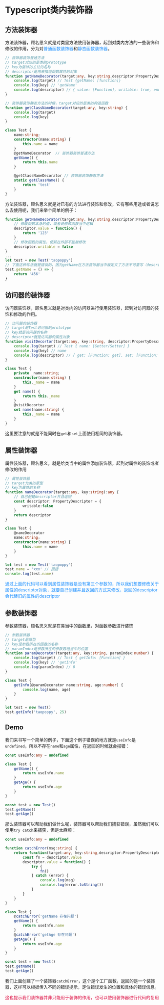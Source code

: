 # Typescript类内装饰器

## 方法装饰器
方法装饰器，顾名思义就是对类里方法使用装饰器，起到对类内方法的一些装饰和修改的作用，分为对<font color=#1E90FF>普通函数装饰器</font>和<font color=#1E90FF>静态函数装饰器</font>。
```typescript
// 装饰器装饰普通方法
// target对应的是类的prototype
// key为装饰的方法的名称
// descriptor是用来描述函数属性的对象
function getNameDecorator(target:any, key:string,descriptor:PropertyDescriptor) {
	console.log(target) // Test {getName: [function]}
	console.log(key) // 'getName'
	console.log(descriptor) // { value: [Function], writable: true, enumerable: true, configurable: true }
}

// 装饰器装饰静态方法的时候，target对应的是类的构造函数
function getClassNameDecorator(target:any, key:string) {
	console.log(target)
	console.log(key)
}

class Test {
	name:string;
	constructor(name:string) {
		this.name = name
	}
	@getNameDecorator  // 装饰器装饰普通方法
	getName() {
		return this.name
	}

	@getClassNameDecorator // 装饰器装饰静态方法
	static getClassName() {
		return 'test'
	}
}
```
方法装饰器，顾名思义就是对已有的方法进行装饰和修改，它有哪些用途或者说怎么去使用呢，我们来举个简单的例子：
```typescript
function getNameDecorator(target:any, key:string,descriptor:PropertyDescriptor) {
	// 修改函数本身的值，或者说修改函数当中逻辑
	descriptor.value = function() {
		return '123'
	}
	// 修改函数的属性，使其在外部不能被修改
	descriptor.writable = false
}
...
let test = new Test('taopoppy')
// 下面这种写法就是错误的，因为getName在方法装饰器当中被定义了方法不可重写（descriptor.writable = false）
test.getName = () => {
	return '456'
}
```

## 访问器的装饰器
访问器装饰器，顾名思义就是对类内的访问器进行使用装饰器，起到对访问器的装饰和修改的作用。
```typescript
// 访问器的装饰器
// target是Test访问器的prototype
// key就是访问器的名称
// descriptor就是访问器的属性对象
function visitDecortor(target:any, key:string, descriptor:PropertyDescriptor) {
	console.log(target) // Test { name: [Getter/Setter] }
	console.log(key) // name
	console.log(descriptor) // { get: [Function: get], set: [Function: set], enumerable: true, configurable: true }
}

class Test {
	private _name:string;
	constructor(name:string) {
		this._name = name
	}
	get name() {
		return this._name
	}
	@visitDecortor
	set name(name:string) {
		this._name = name
	}
}
```
这里要注意的就是不能同时在`get`和`set`上面使用相同的装饰器。

## 属性装饰器
属性装饰器，顾名思义，就是给类当中的属性添加装饰器，起到对属性的装饰或者修改的作用
```typescript
// 属性装饰器
// target为类的原型
// key为属性的名称
function nameDecorator(target:any, key:string):any {
	// 自己创建descriptor并且返回
	const descriptor: PropertyDescriptor = {
		writable:false
	}
	return descriptor
}

class Test {
	@nameDecorator
	name:string;
	constructor(name:string) {
		this.name = name
	}
}

let test = new Test('taopoppy')
test.name = 'xxx' // 报错
console.log(test.name)
```
<font color=#1E90FF>通过上面的代码可以看到属性装饰器是没有第三个参数的，所以我们想要修改关于属性的descriptor对象，就要自己创建并且返回的方式来修改，返回的descriptor会代替旧的属性的descriptor</font>

## 参数装饰器
参数装饰器，顾名思义就是在类当中的函数里，对函数参数进行装饰
```typescript
// 参数装饰器
// target是原型
// key是参数所在的函数的名称
// paramIndex是参数所在的参数数组当中的位置
function paramDecorator(target:any, key:string, paramIndex:number) {
	console.log(target) // Test { getInfo: [Function] }
	console.log(key) // 'getInfo'
	console.log(paramIndex) // 0
}

class Test {
	getInfo(@paramDecorator name:string, age:number) {
		console.log(name, age)
	}
}

let test = new Test()
test.getInfo('taopoppy', 25)
```

## Demo
我们来书写一个简单的例子，下面这个例子错误的地方就是`useInfo`是`undefined`，所以不存在`name`和`age`属性，在返回的时候就会报错：
```typescript
const useInfo:any = undefined

class Test {
	getName() {
		return useInfo.name
	}
	getAge() {
		return useInfo.age
	}
}

const test = new Test()
test.getName()
test.getAge()
```
那么装饰器可以帮助我们做什么呢，装饰器可以帮助我们捕获错误，虽然我们可以使用`try catch`来捕获，但是太麻烦：
```typescript
const useInfo:any = undefined

function catchError(msg:string) {
	return function(target:any, key:string,descriptor:PropertyDescriptor) {
		const fn = descriptor.value
		descriptor.value = function() {
			try {
				fn()
			} catch (error) {
				console.log(msg)
				console.log(error.toString())
			}
		}
	}
}

class Test {
	@catchError('getName 存在问题')
	getName() {
		return useInfo.name
	}
	@catchError('getAge 存在问题')
	getAge() {
		return useInfo.age
	}
}

const test = new Test()
test.getName()
test.getAge()
```
我们上面创建了一个装饰器`catchError`，这个是个工厂函数，返回的是一个装饰器，这样可以根据传入不同的错误提示，定位错误发生的位置和具体的错误信息。

<font color=#DD1144>这也提示我们装饰器并非只能用于装饰的作用，也可以使用装饰器进行代码的复用</font>
